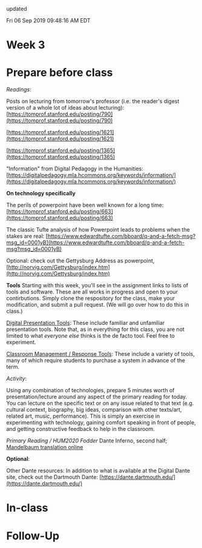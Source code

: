 updated

Fri 06 Sep 2019 09:48:16 AM EDT

# Week 3

# Prepare before class
*Readings*:

Posts on lecturing from tomorrow's professor (i.e. the reader's digest version of a whole lot of ideas about lecturing): 
[https://tomprof.stanford.edu/posting/790](https://tomprof.stanford.edu/posting/790)

[https://tomprof.stanford.edu/posting/1621](https://tomprof.stanford.edu/posting/1621)

[https://tomprof.stanford.edu/posting/1365](https://tomprof.stanford.edu/posting/1365)

"Information" from Digital Pedagogy in the Humanities: [https://digitalpedagogy.mla.hcommons.org/keywords/information/](https://digitalpedagogy.mla.hcommons.org/keywords/information/)

**On technology specifically**

The perils of powerpoint have been well known for a long time: [https://tomprof.stanford.edu/posting/663](https://tomprof.stanford.edu/posting/663)

The classic Tufte analysis of how Powerpoint leads to problems when the stakes are real: [https://www.edwardtufte.com/bboard/q-and-a-fetch-msg?msg_id=0001yB](https://www.edwardtufte.com/bboard/q-and-a-fetch-msg?msg_id=0001yB)

Optional: check out the Gettysburg Address as powerpoint, [http://norvig.com/Gettysburg/index.htm](http://norvig.com/Gettysburg/index.htm)

**Tools**
Starting with this week, you'll see in the assignment links to lists of tools and software. These are all works in progress and open to your contirbutions. Simply clone the respository for the class, make your modification, and submit a pull request. (We will go over how to do this in class.) 

[Digital Presentation Tools](): These include familiar and unfamiliar presentation tools. Note that, as in everything for this class, you are not limited to what *everyone else* thinks is the de facto tool. Feel free to experiment.

[Classroom Management / Response Tools](): These include a variety of tools, many of which require students to purchase a system in advance of the term. 

*Activity*: 

Using any combination of technologies, prepare 5 minutes worth of presentation/lecture around any aspect of the primary reading for today. You can lecture on the specific text or on any issue related to that text (e.g. cultural context, biography, big ideas, comparison with other texts/art, related art, music, performance). This is simply an exercise in experimenting with technology, gaining comfort speaking in front of people, and getting constructive feedback to help in the classroom.

*Primary Reading / HUM2020 Fodder*
Dante Inferno, second half; [Mandelbaum translation online](https://digitaldante.columbia.edu/dante/divine-comedy/inferno/inferno-1/)

**Optional**: 


Other Dante resources:
In addition to what is available at the Digital Dante site, check out the Dartmouth Dante: [https://dante.dartmouth.edu/](https://dante.dartmouth.edu/)

# In-class


# Follow-Up


